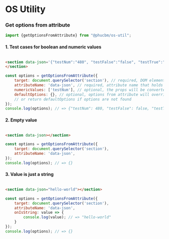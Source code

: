 # OS Utility

### Get options from attribute

```js
import {getOptionsFromAttribute} from "@phucbm/os-util";
```

#### 1. Test cases for boolean and numeric values

```html

<section data-json='{"testNum":"480", "testFalse":"false", "testTrue":"true"}'>
</section>
```

```js
const options = getOptionsFromAttribute({
    target: document.querySelector('section'), // required, DOM element that holds the attribute
    attributeName: 'data-json', // required, attribute name that holds the value
    numericValues: ['testNum'], // optional, the props will be converted into numeric values
    defaultOptions: {}, // optional, options from attribute will override these default options, 
    // or return defaultOptions if options are not found
});
console.log(options); // => {"testNum": 480, "testFalse": false, "testTrue": true};
```

#### 2. Empty value

```html

<section data-json></section>
```

```js
const options = getOptionsFromAttribute({
    target: document.querySelector('section'),
    attributeName: 'data-json',
});
console.log(options); // => {}
```

#### 3. Value is just a string

```html

<section data-json="hello-world"></section>
```

```js
const options = getOptionsFromAttribute({
    target: document.querySelector('section'),
    attributeName: 'data-json',
    onIsString: value => {
        console.log(value); // => "hello-world"
    }
});
console.log(options); // => {}
```

